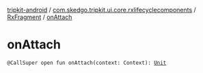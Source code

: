 [tripkit-android](../../index.md) / [com.skedgo.tripkit.ui.core.rxlifecyclecomponents](../index.md) / [RxFragment](index.md) / [onAttach](./on-attach.md)

# onAttach

`@CallSuper open fun onAttach(context: Context): `[`Unit`](https://kotlinlang.org/api/latest/jvm/stdlib/kotlin/-unit/index.html)